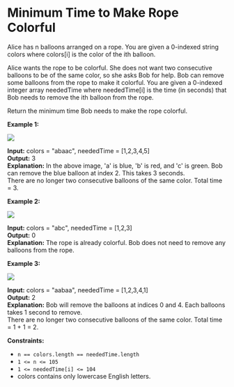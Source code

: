 # Minimum Time to Make Rope Colorful
Alice has n balloons arranged on a rope. You are given a 0-indexed string colors where colors[i] is the color of the ith balloon.

Alice wants the rope to be colorful. She does not want two consecutive balloons to be of the same color, so she asks Bob for help. Bob can remove some balloons from the rope to make it colorful. You are given a 0-indexed integer array neededTime where neededTime[i] is the time (in seconds) that Bob needs to remove the ith balloon from the rope.

Return the minimum time Bob needs to make the rope colorful.

**Example 1:** 

![](https://assets.leetcode.com/uploads/2021/12/13/ballon1.jpg)

**Input:** colors = "abaac", neededTime = [1,2,3,4,5] <br>
**Output:** 3 <br>
**Explanation:** In the above image, 'a' is blue, 'b' is red, and 'c' is green.
Bob can remove the blue balloon at index 2. This takes 3 seconds. <br>
There are no longer two consecutive balloons of the same color. Total time = 3.

**Example 2:**

![](https://assets.leetcode.com/uploads/2021/12/13/balloon2.jpg)

**Input:** colors = "abc", neededTime = [1,2,3] <br>
**Output:** 0 <br>
**Explanation:** The rope is already colorful. Bob does not need to remove any balloons from the rope.

**Example 3:**

![](https://assets.leetcode.com/uploads/2021/12/13/balloon3.jpg)

**Input:** colors = "aabaa", neededTime = [1,2,3,4,1] <br>
**Output:** 2 <br>
**Explanation:** Bob will remove the balloons at indices 0 and 4. Each balloons takes 1 second to remove. <br>
There are no longer two consecutive balloons of the same color. Total time = 1 + 1 = 2.
 

**Constraints:**
- ```n == colors.length == neededTime.length``` <br>
- ```1 <= n <= 105```  <br>
- ```1 <= neededTime[i] <= 104```
- colors contains only lowercase English letters.
